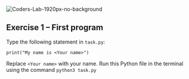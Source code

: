 ![Coders-Lab-1920px-no-background](https://user-images.githubusercontent.com/30623667/104709394-2cabee80-571f-11eb-9518-ea6a794e558e.png)


## Exercise 1 &ndash; First program

Type the following statement in `task.py`:

```
print("My name is <Your name>")
```
Replace `<Your name>` with your name.
Run this Python file in the terminal using the command `python3 task.py`